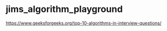 # jims_algorithm_playground

https://www.geeksforgeeks.org/top-10-algorithms-in-interview-questions/
